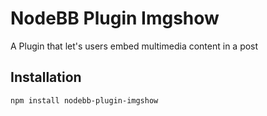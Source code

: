 # NodeBB Plugin Imgshow

A Plugin that let's users embed multimedia content in a post

## Installation

    npm install nodebb-plugin-imgshow



